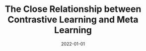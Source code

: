 ---
title: "The Close Relationship between Contrastive Learning and Meta Learning"
collection: publications
permalink: https://openreview.net/pdf?id=gICys3ITSmj
link: 
excerpt: ''
date: 2022-01-01
venue: 'International Conferences on Learning Representations (ICLR)'
paperurl: 'https://openreview.net/pdf?id=gICys3ITSmj'
codeurl: 'https://github.com/RenkunNi/simclr-meta'
citation: 'R. Ni, M. Shu, H. Souri, M. Goldblum, and T. Goldstein, ICLR, 2022'
---